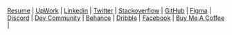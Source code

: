 [Resume]() |
[UpWork](https://www.upwork.com/freelancers/~01d5ec64d520fbf421) |
[Linkedin](https://www.linkedin.com/in/mariglen-doda) |
[Twitter](https://twitter.com/DodaMariglen) |
[Stackoverflow](https://stackoverflow.com/users/12009833/mariglen-doda) |
[GitHub](https://github.com/Mariglendoda) |
[Figma](https://www.figma.com/@mariglen) |
[Discord](https://discord.gg/KMN3ZjfdWs) |
[Dev Community](https://dev.to/mariglendoda) |
[Behance](https://www.behance.net/mariglendoda) |
[Dribble](https://dribbble.com/mariglen_doda) |
[Facebook](https://www.facebook.com/doda.mariglen.1999) |
[Buy Me A Coffee](https://www.buymeacoffee.com/mariglendol) |